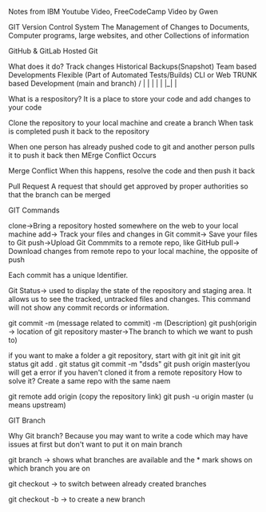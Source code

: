 Notes from IBM Youtube Video, FreeCodeCamp Video by Gwen

GIT
Version Control System
The Management of Changes to Documents, Computer programs, large websites, and other Collections of information

GitHub & GitLab
Hosted Git

What does it do?
Track changes
Historical Backups(Snapshot)
Team based Developments
Flexible (Part of Automated Tests/Builds)
CLI or Web
TRUNK based Development (main and branch)
/ |
| |
| |
|\_|
|

What is a respository?
It is a place to store your code and add changes to your code

Clone the repository to your local machine and create a branch
When task is completed push it back to the repository

When one person has already pushed code to git and another person pulls it to push it back then MErge Conflict Occurs

Merge Conflict
When this happens, resolve the code and then push it back

Pull Request
A request that should get approved by proper authorities so that the branch can be merged

GIT Commands

clone->Bring a repository hosted somewhere on the web to your local machine
add-> Track your files and changes in Git
commit-> Save your files to Git
push->Upload Git Commmits to a remote repo, like GitHub
pull-> Download changes from remote repo to your local machine, the opposite of push

Each commit has a unique Identifier.

Git Status-> used to display the state of the repository and staging area. It allows us to see the tracked, untracked files and changes. This command will not show any commit records or information.

git commit -m (message related to commit) -m (Description)
git push(origin -> location of git repository master->The branch to which we want to push to)

if you want to make a folder a git repository, start with git init
git init
git status
git add .
git status
git commit -m "dsds"
git push origin master(you will get a error if you haven't cloned it from a remote repository
How to solve it?
Create a same repo with the same naem

git remote add origin (copy the repository link)
git push -u origin master (u means upstream)

GIT Branch

Why Git branch? Because you may want to write a code which may have issues at first but don't want to put it on main branch

git branch -> shows what branches are available and the \* mark shows on which branch you are on

git checkout -> to switch between already created branches

git checkout -b -> to create a new branch
